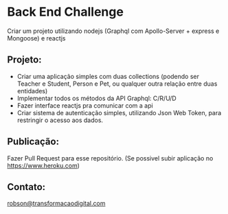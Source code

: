# Back End Challenge

Criar um projeto utilizando nodejs (Graphql com Apollo-Server + express e Mongoose) e reactjs


## Projeto:

* Criar uma aplicação simples com duas collections (podendo ser Teacher e Student, Person e Pet, ou qualquer outra relação entre duas entidades)
* Implementar todos os métodos da API Graphql: C/R/U/D 
* Fazer interface reactjs pra comunicar com a api
* Criar sistema de autenticação simples, utilizando Json Web Token, para restringir o acesso aos dados.

## Publicação:

Fazer Pull Request para esse repositório. (Se possivel subir aplicação no https://www.heroku.com)

## Contato:
robson@transformacaodigital.com
